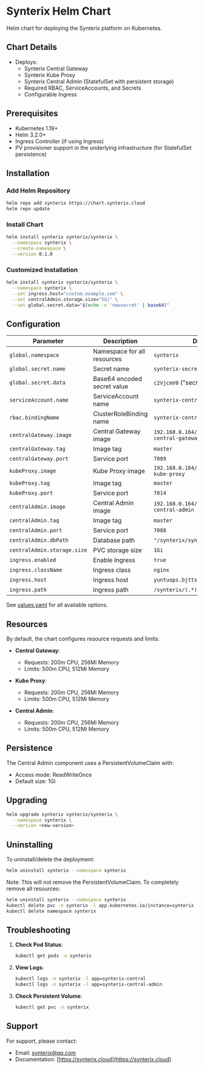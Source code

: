 # Synterix Helm Chart

Helm chart for deploying the Synterix platform on Kubernetes.

## Chart Details

- Deploys:
  - Synterix Central Gateway
  - Synterix Kube Proxy
  - Synterix Central Admin (StatefulSet with persistent storage)
  - Required RBAC, ServiceAccounts, and Secrets
  - Configurable Ingress

## Prerequisites

- Kubernetes 1.19+
- Helm 3.2.0+
- Ingress Controller (if using Ingress)
- PV provisioner support in the underlying infrastructure (for StatefulSet persistence)

## Installation

### Add Helm Repository

```bash
helm repo add synterix https://chart.synterix.cloud
helm repo update
```

### Install Chart

```bash
helm install synterix synterix/synterix \
  --namespace synterix \
  --create-namespace \
  --version 0.1.0
```

### Customized Installation

```bash
helm install synterix synterix/synterix \
  --namespace synterix \
  --set ingress.host="custom.example.com" \
  --set centralAdmin.storage.size="5Gi" \
  --set global.secret.data="$(echo -n 'newsecret' | base64)"
```

## Configuration

| Parameter | Description | Default |
|-----------|-------------|---------|
| `global.namespace` | Namespace for all resources | `synterix` |
| `global.secret.name` | Secret name | `synterix-secret` |
| `global.secret.data` | Base64 encoded secret value | `c2VjcmV0` ("secret") |
| `serviceAccount.name` | ServiceAccount name | `synterix-central-account` |
| `rbac.bindingName` | ClusterRoleBinding name | `synterix-central-account-binding` |
| `centralGateway.image` | Central Gateway image | `192.168.0.164/synterix/synterix-central-gateway` |
| `centralGateway.tag` | Image tag | `master` |
| `centralGateway.port` | Service port | `7089` |
| `kubeProxy.image` | Kube Proxy image | `192.168.0.164/synterix/synterix-kube-proxy` |
| `kubeProxy.tag` | Image tag | `master` |
| `kubeProxy.port` | Service port | `7014` |
| `centralAdmin.image` | Central Admin image | `192.168.0.164/synterix/synterix-central-admin` |
| `centralAdmin.tag` | Image tag | `master` |
| `centralAdmin.port` | Service port | `7088` |
| `centralAdmin.dbPath` | Database path | `"/synterix/synterix.db"` |
| `centralAdmin.storage.size` | PVC storage size | `1Gi` |
| `ingress.enabled` | Enable Ingress | `true` |
| `ingress.className` | Ingress class | `nginx` |
| `ingress.host` | Ingress host | `yuntuops.bjttsx.com` |
| `ingress.path` | Ingress path | `/synterix/(.*)` |

See [values.yaml](values.yaml) for all available options.

## Resources

By default, the chart configures resource requests and limits:

- **Central Gateway**:
    - Requests: 200m CPU, 256Mi Memory
    - Limits: 500m CPU, 512Mi Memory

- **Kube Proxy**:
    - Requests: 200m CPU, 256Mi Memory
    - Limits: 500m CPU, 512Mi Memory

- **Central Admin**:
    - Requests: 200m CPU, 256Mi Memory
    - Limits: 500m CPU, 512Mi Memory

## Persistence

The Central Admin component uses a PersistentVolumeClaim with:

- Access mode: ReadWriteOnce
- Default size: 1Gi

## Upgrading

```bash
helm upgrade synterix synterix/synterix \
  --namespace synterix \
  --version <new-version>
```

## Uninstalling

To uninstall/delete the deployment:

```bash
helm uninstall synterix --namespace synterix
```

Note: This will not remove the PersistentVolumeClaim. To completely remove all resources:

```bash
helm uninstall synterix --namespace synterix
kubectl delete pvc -n synterix -l app.kubernetes.io/instance=synterix
kubectl delete namespace synterix
```

## Troubleshooting

1. **Check Pod Status**:
   ```bash
   kubectl get pods -n synterix
   ```

2. **View Logs**:
   ```bash
   kubectl logs -n synterix -l app=synterix-central
   kubectl logs -n synterix -l app=synterix-central-admin
   ```

3. **Check Persistent Volume**:
   ```bash
   kubectl get pvc -n synterix
   ```

## Support

For support, please contact:
- Email: synterix@qq.com
- Documentation: [https://synterix.cloud](https://synterix.cloud)
```